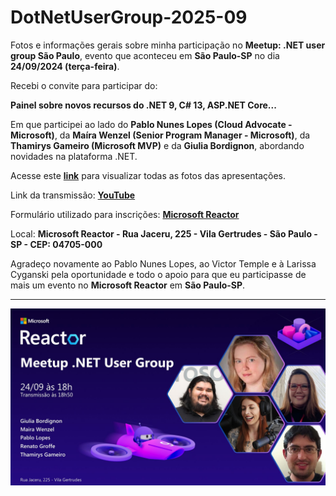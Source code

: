 # DotNetUserGroup-2025-09
Fotos e informações gerais sobre minha participação no **Meetup: .NET user group São Paulo**, evento que aconteceu em **São Paulo-SP** no dia **24/09/2024 (terça-feira)**.

Recebi o convite para participar do:

**Painel sobre novos recursos do .NET 9, C# 13, ASP.NET Core...**

Em que participei ao lado do **Pablo Nunes Lopes (Cloud Advocate - Microsoft)**, da **Maíra Wenzel (Senior Program Manager - Microsoft)**, da **Thamirys Gameiro (Microsoft MVP)** e da **Giulia Bordignon**, abordando novidades na plataforma .NET.

Acesse este [**link**](/img/) para visualizar todas as fotos das apresentações.

Link da transmissão: [**YouTube**](https://www.youtube.com/watch?v=NjMg1rR7sJw)

Formulário utilizado para inscrições: [**Microsoft Reactor**](https://developer.microsoft.com/pt-br/reactor/events/23670/?wt.mc_id=3reg_23670_webpage_reactor)

Local: **Microsoft Reactor - Rua Jaceru, 225 - Vila Gertrudes - São Paulo - SP - CEP: 04705-000**

Agradeço novamente ao Pablo Nunes Lopes, ao Victor Temple e à Larissa Cyganski pela oportunidade e todo o apoio para que eu participasse de mais um evento no **Microsoft Reactor** em **São Paulo-SP**.

---

![Banner do evento](img/banner.jpg)